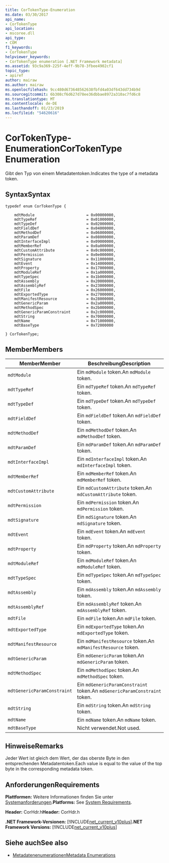 ```yaml
---
title: CorTokenType-Enumeration
ms.date: 03/30/2017
api_name:
- CorTokenType
api_location:
- mscoree.dll
api_type:
- COM
f1_keywords:
- CorTokenType
helpviewer_keywords:
- CorTokenType enumeration [.NET Framework metadata]
ms.assetid: 93c9a369-225f-4eff-9b78-3fbee4902cf1
topic_type:
- apiref
author: mairaw
ms.author: mairaw
ms.openlocfilehash: 9cc480d673648562638fbfd4a03df643dd734b9d
ms.sourcegitcommit: 6b308cf6d627d78ee36dbbae8972a310ac7fd6c8
ms.translationtype: MT
ms.contentlocale: de-DE
ms.lasthandoff: 01/23/2019
ms.locfileid: "54620616"
---
```

# <a name="cortokentype-enumeration"></a><span data-ttu-id="29f06-102">CorTokenType-Enumeration</span><span class="sxs-lookup"><span data-stu-id="29f06-102">CorTokenType Enumeration</span></span>
<span data-ttu-id="29f06-103">Gibt den Typ von einem Metadatentoken.</span><span class="sxs-lookup"><span data-stu-id="29f06-103">Indicates the type of a metadata token.</span></span>  
  
## <a name="syntax"></a><span data-ttu-id="29f06-104">Syntax</span><span class="sxs-lookup"><span data-stu-id="29f06-104">Syntax</span></span>  
  
```  
typedef enum CorTokenType {  
  
    mdtModule                       = 0x00000000,  
    mdtTypeRef                      = 0x01000000,  
    mdtTypeDef                      = 0x02000000,  
    mdtFieldDef                     = 0x04000000,  
    mdtMethodDef                    = 0x06000000,  
    mdtParamDef                     = 0x08000000,  
    mdtInterfaceImpl                = 0x09000000,  
    mdtMemberRef                    = 0x0a000000,  
    mdtCustomAttribute              = 0x0c000000,  
    mdtPermission                   = 0x0e000000,  
    mdtSignature                    = 0x11000000,  
    mdtEvent                        = 0x14000000,  
    mdtProperty                     = 0x17000000,  
    mdtModuleRef                    = 0x1a000000,  
    mdtTypeSpec                     = 0x1b000000,  
    mdtAssembly                     = 0x20000000,  
    mdtAssemblyRef                  = 0x23000000,  
    mdtFile                         = 0x26000000,  
    mdtExportedType                 = 0x27000000,  
    mdtManifestResource             = 0x28000000,  
    mdtGenericParam                 = 0x2a000000,  
    mdtMethodSpec                   = 0x2b000000,  
    mdtGenericParamConstraint       = 0x2c000000,  
    mdtString                       = 0x70000000,  
    mdtName                         = 0x71000000,  
    mdtBaseType                     = 0x72000000  
  
} CorTokenType;  
```  
  
## <a name="members"></a><span data-ttu-id="29f06-105">Member</span><span class="sxs-lookup"><span data-stu-id="29f06-105">Members</span></span>  
  
|<span data-ttu-id="29f06-106">Member</span><span class="sxs-lookup"><span data-stu-id="29f06-106">Member</span></span>|<span data-ttu-id="29f06-107">Beschreibung</span><span class="sxs-lookup"><span data-stu-id="29f06-107">Description</span></span>|  
|------------|-----------------|  
|`mdtModule`|<span data-ttu-id="29f06-108">Ein `mdModule` token.</span><span class="sxs-lookup"><span data-stu-id="29f06-108">An `mdModule` token.</span></span>|  
|`mdtTypeRef`|<span data-ttu-id="29f06-109">Ein `mdTypeRef` token.</span><span class="sxs-lookup"><span data-stu-id="29f06-109">An `mdTypeRef` token.</span></span>|  
|`mdtTypeDef`|<span data-ttu-id="29f06-110">Ein `mdTypeDef` token.</span><span class="sxs-lookup"><span data-stu-id="29f06-110">An `mdTypeDef` token.</span></span>|  
|`mdtFieldDef`|<span data-ttu-id="29f06-111">Ein `mdFieldDef` token.</span><span class="sxs-lookup"><span data-stu-id="29f06-111">An `mdFieldDef` token.</span></span>|  
|`mdtMethodDef`|<span data-ttu-id="29f06-112">Ein `mdMethodDef` token.</span><span class="sxs-lookup"><span data-stu-id="29f06-112">An `mdMethodDef` token.</span></span>|  
|`mdtParamDef`|<span data-ttu-id="29f06-113">Ein `mdParamDef` token.</span><span class="sxs-lookup"><span data-stu-id="29f06-113">An `mdParamDef` token.</span></span>|  
|`mdtInterfaceImpl`|<span data-ttu-id="29f06-114">Ein `mdInterfaceImpl` token.</span><span class="sxs-lookup"><span data-stu-id="29f06-114">An `mdInterfaceImpl` token.</span></span>|  
|`mdtMemberRef`|<span data-ttu-id="29f06-115">Ein `mdMemberRef` token.</span><span class="sxs-lookup"><span data-stu-id="29f06-115">An `mdMemberRef` token.</span></span>|  
|`mdtCustomAttribute`|<span data-ttu-id="29f06-116">Ein `mdCustomAttribute` token.</span><span class="sxs-lookup"><span data-stu-id="29f06-116">An `mdCustomAttribute` token.</span></span>|  
|`mdtPermission`|<span data-ttu-id="29f06-117">Ein `mdPermission` token.</span><span class="sxs-lookup"><span data-stu-id="29f06-117">An `mdPermission` token.</span></span>|  
|`mdtSignature`|<span data-ttu-id="29f06-118">Ein `mdSignature` token.</span><span class="sxs-lookup"><span data-stu-id="29f06-118">An `mdSignature` token.</span></span>|  
|`mdtEvent`|<span data-ttu-id="29f06-119">Ein `mdEvent` token.</span><span class="sxs-lookup"><span data-stu-id="29f06-119">An `mdEvent` token.</span></span>|  
|`mdtProperty`|<span data-ttu-id="29f06-120">Ein `mdProperty` token.</span><span class="sxs-lookup"><span data-stu-id="29f06-120">An `mdProperty` token.</span></span>|  
|`mdtModuleRef`|<span data-ttu-id="29f06-121">Ein `mdModuleRef` token.</span><span class="sxs-lookup"><span data-stu-id="29f06-121">An `mdModuleRef` token.</span></span>|  
|`mdtTypeSpec`|<span data-ttu-id="29f06-122">Ein `mdTypeSpec` token.</span><span class="sxs-lookup"><span data-stu-id="29f06-122">An `mdTypeSpec` token.</span></span>|  
|`mdtAssembly`|<span data-ttu-id="29f06-123">Ein `mdAssembly` token.</span><span class="sxs-lookup"><span data-stu-id="29f06-123">An `mdAssembly` token.</span></span>|  
|`mdtAssemblyRef`|<span data-ttu-id="29f06-124">Ein `mdAssemblyRef` token.</span><span class="sxs-lookup"><span data-stu-id="29f06-124">An `mdAssemblyRef` token.</span></span>|  
|`mdtFile`|<span data-ttu-id="29f06-125">Ein `mdFile` token.</span><span class="sxs-lookup"><span data-stu-id="29f06-125">An `mdFile` token.</span></span>|  
|`mdtExportedType`|<span data-ttu-id="29f06-126">Ein `mdExportedType` token.</span><span class="sxs-lookup"><span data-stu-id="29f06-126">An `mdExportedType` token.</span></span>|  
|`mdtManifestResource`|<span data-ttu-id="29f06-127">Ein `mdManifestResource` token.</span><span class="sxs-lookup"><span data-stu-id="29f06-127">An `mdManifestResource` token.</span></span>|  
|`mdtGenericParam`|<span data-ttu-id="29f06-128">Ein `mdGenericParam` token.</span><span class="sxs-lookup"><span data-stu-id="29f06-128">An `mdGenericParam` token.</span></span>|  
|`mdtMethodSpec`|<span data-ttu-id="29f06-129">Ein `mdMethodSpec` token.</span><span class="sxs-lookup"><span data-stu-id="29f06-129">An `mdMethodSpec` token.</span></span>|  
|`mdtGenericParamConstraint`|<span data-ttu-id="29f06-130">Ein `mdGenericParamConstraint` token.</span><span class="sxs-lookup"><span data-stu-id="29f06-130">An `mdGenericParamConstraint` token.</span></span>|  
|`mdtString`|<span data-ttu-id="29f06-131">Ein `mdString` token.</span><span class="sxs-lookup"><span data-stu-id="29f06-131">An `mdString` token.</span></span>|  
|`mdtName`|<span data-ttu-id="29f06-132">Ein `mdName` token.</span><span class="sxs-lookup"><span data-stu-id="29f06-132">An `mdName` token.</span></span>|  
|`mdtBaseType`|<span data-ttu-id="29f06-133">Nicht verwendet.</span><span class="sxs-lookup"><span data-stu-id="29f06-133">Not used.</span></span>|  
  
## <a name="remarks"></a><span data-ttu-id="29f06-134">Hinweise</span><span class="sxs-lookup"><span data-stu-id="29f06-134">Remarks</span></span>  
 <span data-ttu-id="29f06-135">Jeder Wert ist gleich dem Wert, der das oberste Byte in den entsprechenden Metadatentoken.</span><span class="sxs-lookup"><span data-stu-id="29f06-135">Each value is equal to the value of the top byte in the corresponding metadata token.</span></span>  
  
## <a name="requirements"></a><span data-ttu-id="29f06-136">Anforderungen</span><span class="sxs-lookup"><span data-stu-id="29f06-136">Requirements</span></span>  
 <span data-ttu-id="29f06-137">**Plattformen:** Weitere Informationen finden Sie unter [Systemanforderungen](../../../../docs/framework/get-started/system-requirements.md).</span><span class="sxs-lookup"><span data-stu-id="29f06-137">**Platforms:** See [System Requirements](../../../../docs/framework/get-started/system-requirements.md).</span></span>  
  
 <span data-ttu-id="29f06-138">**Header:** CorHdr.h</span><span class="sxs-lookup"><span data-stu-id="29f06-138">**Header:** CorHdr.h</span></span>  
  
 <span data-ttu-id="29f06-139">**.NET Framework-Versionen:** [!INCLUDE[net_current_v10plus](../../../../includes/net-current-v10plus-md.md)]</span><span class="sxs-lookup"><span data-stu-id="29f06-139">**.NET Framework Versions:** [!INCLUDE[net_current_v10plus](../../../../includes/net-current-v10plus-md.md)]</span></span>  
  
## <a name="see-also"></a><span data-ttu-id="29f06-140">Siehe auch</span><span class="sxs-lookup"><span data-stu-id="29f06-140">See also</span></span>
- [<span data-ttu-id="29f06-141">Metadatenenumerationen</span><span class="sxs-lookup"><span data-stu-id="29f06-141">Metadata Enumerations</span></span>](../../../../docs/framework/unmanaged-api/metadata/metadata-enumerations.md)
